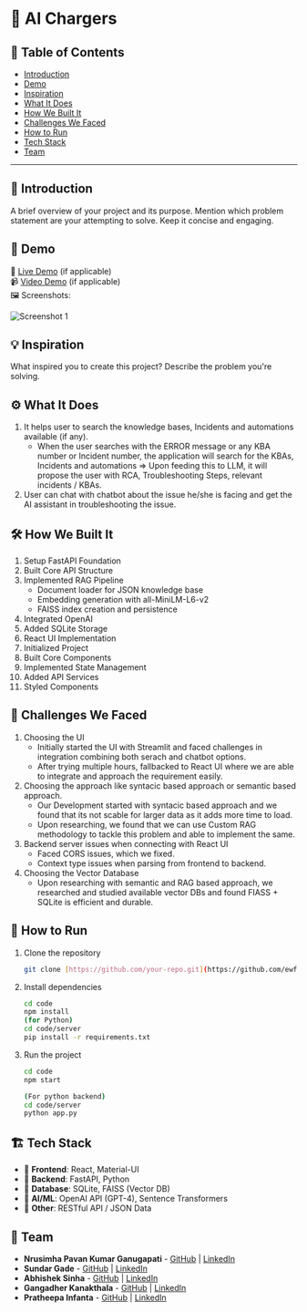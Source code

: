 # 🚀 AI Chargers

## 📌 Table of Contents
- [Introduction](#introduction)
- [Demo](#demo)
- [Inspiration](#inspiration)
- [What It Does](#what-it-does)
- [How We Built It](#how-we-built-it)
- [Challenges We Faced](#challenges-we-faced)
- [How to Run](#how-to-run)
- [Tech Stack](#tech-stack)
- [Team](#team)

---

## 🎯 Introduction
A brief overview of your project and its purpose. Mention which problem statement are your attempting to solve. Keep it concise and engaging.

## 🎥 Demo
🔗 [Live Demo](#) (if applicable)  
📹 [Video Demo](#) (if applicable)  
🖼️ Screenshots:

![Screenshot 1](link-to-image)

## 💡 Inspiration
What inspired you to create this project? Describe the problem you're solving.

## ⚙️ What It Does
1. It helps user to search the knowledge bases, Incidents and automations available (if any).
   - When the user searches with the ERROR message or any KBA number or Incident number, the application will search for the KBAs, Incidents and automations => Upon feeding this to LLM, it will propose the user with RCA, Troubleshooting Steps, relevant incidents / KBAs.
3. User can chat with chatbot about the issue he/she is facing and get the AI assistant in troubleshooting the issue.

## 🛠️ How We Built It
1. Setup FastAPI Foundation
2. Built Core API Structure
3. Implemented RAG Pipeline
   - Document loader for JSON knowledge base
   - Embedding generation with all-MiniLM-L6-v2
   - FAISS index creation and persistence
4. Integrated OpenAI
5. Added SQLite Storage
6. React UI Implementation
7. Initialized Project
8. Built Core Components
9. Implemented State Management
10. Added API Services
11. Styled Components

## 🚧 Challenges We Faced
1. Choosing the UI
   - Initially started the UI with Streamlit and faced challenges in integration combining both serach and chatbot options.
   - After trying multiple hours, fallbacked to React UI where we are able to integrate and approach the requirement easily.
3. Choosing the approach like syntacic based approach or semantic based approach.
   - Our Development started with syntacic based approach and we found that its not scable for larger data as it adds more time to load.
   - Upon researching, we found that we can use Custom RAG methodology to tackle this problem and able to implement the same.
5. Backend server issues when connecting with React UI
   - Faced CORS issues, which we fixed.
   - Context type issues when parsing from frontend to backend.
7. Choosing the Vector Database
   - Upon researching with semantic and RAG based approach, we researched and studied available vector DBs and found FIASS + SQLite is efficient and durable.

## 🏃 How to Run
1. Clone the repository  
   ```sh
   git clone [https://github.com/your-repo.git](https://github.com/ewfx/gaipl-ai-chargers.git)
   ```
2. Install dependencies  
   ```sh
   cd code
   npm install
   (for Python)
   cd code/server
   pip install -r requirements.txt 
   ```
3. Run the project  
   ```sh
   cd code
   npm start

   (For python backend)
   cd code/server
   python app.py
   ```

## 🏗️ Tech Stack
- 🔹 **Frontend**: React, Material-UI
- 🔹 **Backend**: FastAPI, Python
- 🔹 **Database**: SQLite, FAISS (Vector DB)
- 🔹 **AI/ML**: OpenAI API (GPT-4), Sentence Transformers
- 🔹 **Other**: RESTful API / JSON Data

## 👥 Team
- **Nrusimha Pavan Kumar Ganugapati** - [GitHub](#) | [LinkedIn](#)
- **Sundar Gade** - [GitHub](#) | [LinkedIn](#)
- **Abhishek Sinha** - [GitHub](#) | [LinkedIn](#)
- **Gangadher Kanakthala** - [GitHub](#) | [LinkedIn](#)
- **Pratheepa Infanta** - [GitHub](#) | [LinkedIn](#)

  
